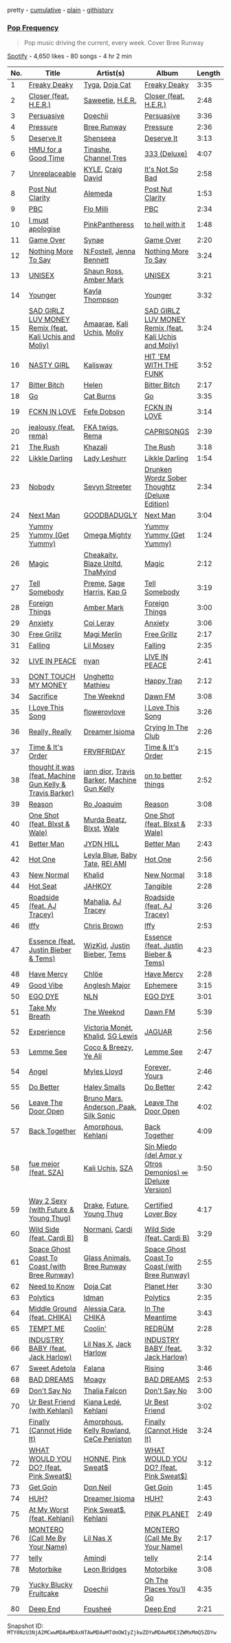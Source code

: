 pretty - [cumulative](/playlists/cumulative/37i9dQZF1DX1UnoGuyf388.md) - [plain](/playlists/plain/37i9dQZF1DX1UnoGuyf388) - [githistory](https://github.githistory.xyz/mackorone/spotify-playlist-archive/blob/main/playlists/plain/37i9dQZF1DX1UnoGuyf388)

### [Pop Frequency](https://open.spotify.com/playlist/37i9dQZF1DX1UnoGuyf388)

> Pop music driving the current, every week\. Cover Bree Runway

[Spotify](https://open.spotify.com/user/spotify) - 4,650 likes - 80 songs - 4 hr 2 min

| No. | Title | Artist(s) | Album | Length |
|---|---|---|---|---|
| 1 | [Freaky Deaky](https://open.spotify.com/track/3vySEUpD0tc801F2WZDLYw) | [Tyga](https://open.spotify.com/artist/5LHRHt1k9lMyONurDHEdrp), [Doja Cat](https://open.spotify.com/artist/5cj0lLjcoR7YOSnhnX0Po5) | [Freaky Deaky](https://open.spotify.com/album/05oVghsqITa33yHnbW7uPz) | 3:35 |
| 2 | [Closer \(feat\. H.E.R.\)](https://open.spotify.com/track/1j4hUdpOJd5qIXN3LJeHjj) | [Saweetie](https://open.spotify.com/artist/6cK3NBO6uP7hh0oyuVELFl), [H.E.R.](https://open.spotify.com/artist/3Y7RZ31TRPVadSFVy1o8os) | [Closer \(feat\. H.E.R.\)](https://open.spotify.com/album/3nQQifh95U988ME5zJMSyi) | 2:48 |
| 3 | [Persuasive](https://open.spotify.com/track/5MA0iU2dyAFwWUzfyrk2di) | [Doechii](https://open.spotify.com/artist/4E2rKHVDssGJm2SCDOMMJB) | [Persuasive](https://open.spotify.com/album/3WTIoQzJzDyR8Oc0qiWayx) | 3:36 |
| 4 | [Pressure](https://open.spotify.com/track/0MOFpFNTB8immc0cXindTo) | [Bree Runway](https://open.spotify.com/artist/58hqTaCiqGrMsNmmm3qL7w) | [Pressure](https://open.spotify.com/album/6wQtQ94jJW3yq35mQSBPzU) | 2:36 |
| 5 | [Deserve It](https://open.spotify.com/track/0rLfMI04PHRfoaGLcCh816) | [Shenseea](https://open.spotify.com/artist/1OFOShsIbhy1l5x73yuVyB) | [Deserve It](https://open.spotify.com/album/3nWY1AeTNK5WvAhVcQYvSO) | 3:13 |
| 6 | [HMU for a Good Time](https://open.spotify.com/track/2Kb5Sy93AE70esO90eJgdQ) | [Tinashe](https://open.spotify.com/artist/0NIIxcxNHmOoyBx03SfTCD), [Channel Tres](https://open.spotify.com/artist/4cUkGQyhLFqKHBtL58HYVp) | [333 \(Deluxe\)](https://open.spotify.com/album/1mxG8YY9wY5Q3mLcDs2khW) | 4:07 |
| 7 | [Unreplaceable](https://open.spotify.com/track/0PiBkWGuBSzZRYLvQaS3Qe) | [KYLE](https://open.spotify.com/artist/4qBgvVog0wzW75IQ48mU7v), [Craig David](https://open.spotify.com/artist/2JyWXPbkqI5ZJa3gwqVa0c) | [It's Not So Bad](https://open.spotify.com/album/7CiDYc1gQ1In1cfhkX11I9) | 2:58 |
| 8 | [Post Nut Clarity](https://open.spotify.com/track/0J0VOMFRsLrxd04uOIYxac) | [Alemeda](https://open.spotify.com/artist/33Se8kMYeTPkeeM2LnsPF8) | [Post Nut Clarity](https://open.spotify.com/album/5E4FRTJyliNAWkPX84mA5f) | 1:53 |
| 9 | [PBC](https://open.spotify.com/track/4DDiIZDlRldzWuCp47TIhU) | [Flo Milli](https://open.spotify.com/artist/08PvCOlef4xdOr20jFSTPd) | [PBC](https://open.spotify.com/album/06IJHrNnxOYwvOjT3RBl0i) | 2:34 |
| 10 | [I must apologise](https://open.spotify.com/track/2rrq3SGYxk90xLx5fMmPhZ) | [PinkPantheress](https://open.spotify.com/artist/78rUTD7y6Cy67W1RVzYs7t) | [to hell with it](https://open.spotify.com/album/65YAjLCn7Jp33nJpOxIPMe) | 1:48 |
| 11 | [Game Over](https://open.spotify.com/track/1dZW33lY36vkumMm5F5RrD) | [Synae](https://open.spotify.com/artist/3Q2nENhSwAYt3rP6LZUoIq) | [Game Over](https://open.spotify.com/album/40xnM71tlIZ299GruGToGD) | 2:20 |
| 12 | [Nothing More To Say](https://open.spotify.com/track/6AZeqOMQc0S7gpnmPJ34ao) | [N:Fostell](https://open.spotify.com/artist/4ligbK5FWMxDPjFrC6x47g), [Jenna Bennett](https://open.spotify.com/artist/01F4laId5DDuQ2UdV9ihcC) | [Nothing More To Say](https://open.spotify.com/album/4juVV3OmMLrOF4fe3gniQ0) | 3:24 |
| 13 | [UNISEX](https://open.spotify.com/track/6unfDLI4fzIi7ZRnfi9MPV) | [Shaun Ross](https://open.spotify.com/artist/6GaWtlUT3oavD9SEzhZrA1), [Amber Mark](https://open.spotify.com/artist/0tbeZu9lv8YEKSQ9tZSslu) | [UNISEX](https://open.spotify.com/album/5aQXodVYExSQZ0freoxsRG) | 3:21 |
| 14 | [Younger](https://open.spotify.com/track/3YF3WkYkHyiEk8sqhyE2VQ) | [Kayla Thompson](https://open.spotify.com/artist/0Sflq5MAqI4tTFfqIOpar3) | [Younger](https://open.spotify.com/album/592eABOwz4EtzLKV0KgUKF) | 3:32 |
| 15 | [SAD GIRLZ LUV MONEY Remix \(feat\. Kali Uchis and Moliy\)](https://open.spotify.com/track/09gysnJpfQ3ublBmJDfcEC) | [Amaarae](https://open.spotify.com/artist/21UPYSRWFKwtqvSAnFnSvS), [Kali Uchis](https://open.spotify.com/artist/1U1el3k54VvEUzo3ybLPlM), [Moliy](https://open.spotify.com/artist/2hVWBpjLW4Q7fboYz2pVYK) | [SAD GIRLZ LUV MONEY Remix \(feat\. Kali Uchis and Moliy\)](https://open.spotify.com/album/4q4rHdKxyCzxuQrPcdjPyC) | 3:24 |
| 16 | [NASTY GIRL](https://open.spotify.com/track/6vxRwGCB5W01PzdEc8eyM4) | [Kalisway](https://open.spotify.com/artist/36w05i5hz4ktQ9sWnmKgtK) | [HIT 'EM WITH THE FUNK](https://open.spotify.com/album/4wcUsSOAYh7RPG7aRNWfem) | 3:52 |
| 17 | [Bitter Bitch](https://open.spotify.com/track/6SN58S8GAqUhl5SXcxmpiY) | [Helen](https://open.spotify.com/artist/0dKF6Q9Wz7Y3PKSNyaFpkM) | [Bitter Bitch](https://open.spotify.com/album/6Si3G23umj6SBMFGiUbTTm) | 2:17 |
| 18 | [Go](https://open.spotify.com/track/4VtRHZ4tBDHaWltVAytlLY) | [Cat Burns](https://open.spotify.com/artist/6WFDpw4u23uSpon4BHvFRn) | [Go](https://open.spotify.com/album/7KfrkeW0bJx9w3Wak4PGX2) | 3:35 |
| 19 | [FCKN IN LOVE](https://open.spotify.com/track/2UN1L1asI3uKQCijznnz8Z) | [Fefe Dobson](https://open.spotify.com/artist/0mzTssRDPIQVH5wSNzOdFZ) | [FCKN IN LOVE](https://open.spotify.com/album/6E9vd6KQ1xdRmiwx7YmGO9) | 3:14 |
| 20 | [jealousy \(feat\. rema\)](https://open.spotify.com/track/66fCNfMdIKsXOnSphorrwg) | [FKA twigs](https://open.spotify.com/artist/6nB0iY1cjSY1KyhYyuIIKH), [Rema](https://open.spotify.com/artist/46pWGuE3dSwY3bMMXGBvVS) | [CAPRISONGS](https://open.spotify.com/album/3G77BQuJy3jahjdkKQNNNM) | 2:39 |
| 21 | [The Rush](https://open.spotify.com/track/3sBpAPxT5vYbj0haQEr5lA) | [Khazali](https://open.spotify.com/artist/4YrYwip7DToQ8tj6r7ZFVd) | [The Rush](https://open.spotify.com/album/4zXVhFAp2JpAv4iUOfEugv) | 3:18 |
| 22 | [Likkle Darling](https://open.spotify.com/track/4xf7vkvAhEmKXheEhLcVAp) | [Lady Leshurr](https://open.spotify.com/artist/1Bk2KyFVMN5PeyVyDIiLqF) | [Likkle Darling](https://open.spotify.com/album/5aUIjtLeBvjJkaGt86K0C9) | 1:54 |
| 23 | [Nobody](https://open.spotify.com/track/4wggHEIX8cZxWy3ktLdj5m) | [Sevyn Streeter](https://open.spotify.com/artist/6If57j6e3TXXk0HiLcIZca) | [Drunken Wordz Sober Thoughtz \(Deluxe Edition\)](https://open.spotify.com/album/4ue2Bx2IiCQ7LoQQJ2gmaM) | 2:34 |
| 24 | [Next Man](https://open.spotify.com/track/1bZGBaMyZg7GBPlrHYIf5r) | [GOODBADUGLY](https://open.spotify.com/artist/1lhpezG9iqq6YgLFcKlIA9) | [Next Man](https://open.spotify.com/album/5ogrytJDkmemHwG7cYMJ19) | 3:04 |
| 25 | [Yummy Yummy \(Get Yummy\)](https://open.spotify.com/track/1SZ1TubSGxGXqA4uNzyNTW) | [Omega Mighty](https://open.spotify.com/artist/4FCtfElPwKglbb2vOJhf6r) | [Yummy Yummy \(Get Yummy\)](https://open.spotify.com/album/4bvq5s0WRgcEshUotY62WK) | 1:24 |
| 26 | [Magic](https://open.spotify.com/track/0NXMaUbxBS5D46rbJbIxBu) | [Cheakaity](https://open.spotify.com/artist/6OTLobTSZvTX3ADbYXqfyP), [Blaze Unltd](https://open.spotify.com/artist/334DCv4xmqT6FocLsfALzL), [ThaMyind](https://open.spotify.com/artist/2yOsQTZa1ENCSSNAAINKb0) | [Magic](https://open.spotify.com/album/2hNESHa898AyGbkKMYbvRI) | 2:12 |
| 27 | [Tell Somebody](https://open.spotify.com/track/1ClHCOX8C1aB9RNtXJrQKO) | [Preme](https://open.spotify.com/artist/0bdJZl7TDeiymDYzMJnVh2), [Sage Harris](https://open.spotify.com/artist/0oIjVtSreeU9ldQZFdQZn2), [Kap G](https://open.spotify.com/artist/6JvU33PZ8MtZyeFTESr09O) | [Tell Somebody](https://open.spotify.com/album/4bdbkfQjyuRdCsWR3UAj9C) | 3:19 |
| 28 | [Foreign Things](https://open.spotify.com/track/4Cz1StHxD06CZzr8NxvYfw) | [Amber Mark](https://open.spotify.com/artist/0tbeZu9lv8YEKSQ9tZSslu) | [Foreign Things](https://open.spotify.com/album/4zQOj5cdClQaheWhdajDxp) | 3:00 |
| 29 | [Anxiety](https://open.spotify.com/track/7ewmy2XLAnCAwUsYw4MiUl) | [Coi Leray](https://open.spotify.com/artist/6AMd49uBDJfhf30Ak2QR5s) | [Anxiety](https://open.spotify.com/album/0qpJG5o7TzjB6x5kfKMLa7) | 3:06 |
| 30 | [Free Grillz](https://open.spotify.com/track/60YGUQOa2e5BwtDgfltZvQ) | [Magi Merlin](https://open.spotify.com/artist/6uOvQgcFOmdzhunx7n83J2) | [Free Grillz](https://open.spotify.com/album/4Lagndmtb3CdC01wU12E1k) | 2:17 |
| 31 | [Falling](https://open.spotify.com/track/0WbeKItEoJIPlo8GkzlHCw) | [Lil Mosey](https://open.spotify.com/artist/5zctI4wO9XSKS8XwcnqEHk) | [Falling](https://open.spotify.com/album/44hLQThkyttusgoILcncyl) | 2:35 |
| 32 | [LIVE IN PEACE](https://open.spotify.com/track/5akqedZnI6PLnLaPx7XpRc) | [nyan](https://open.spotify.com/artist/7G7jG8dvAGtnvRlLNvssfr) | [LIVE IN PEACE](https://open.spotify.com/album/2i7Fy1BWP7ChblX0lSCpQf) | 2:41 |
| 33 | [DONT TOUCH MY MONEY](https://open.spotify.com/track/2F6AKAUokqFmRCfZxXZuYH) | [Unghetto Mathieu](https://open.spotify.com/artist/2crfTbTl8cTxLFidTcd2Tg) | [Happy Trap](https://open.spotify.com/album/6vUvRaGRXMpZTU1ZFTsTUf) | 2:12 |
| 34 | [Sacrifice](https://open.spotify.com/track/1nH2PkJL1XoUq8oE6tBZoU) | [The Weeknd](https://open.spotify.com/artist/1Xyo4u8uXC1ZmMpatF05PJ) | [Dawn FM](https://open.spotify.com/album/2nLOHgzXzwFEpl62zAgCEC) | 3:08 |
| 35 | [I Love This Song](https://open.spotify.com/track/2VKbUViTadYv4fH8JRPHDc) | [flowerovlove](https://open.spotify.com/artist/1JspXUvEv3D9ddMeLNqYWj) | [I Love This Song](https://open.spotify.com/album/4I5XWDLmyLUaNsJFulMhh7) | 3:26 |
| 36 | [Really, Really](https://open.spotify.com/track/4vvdcQqgTUbKOdp7j4s3pg) | [Dreamer Isioma](https://open.spotify.com/artist/6u6AbTVrbabv27DLcSrF8i) | [Crying In The Club](https://open.spotify.com/album/1H40oY3rVCgsN1vt0ytdLp) | 2:26 |
| 37 | [Time & It's Order](https://open.spotify.com/track/6SCl4VK0Dq3jFe7U8D9k7D) | [FRVRFRIDAY](https://open.spotify.com/artist/2jwmP4TgzTGqjCfcXMDayW) | [Time & It's Order](https://open.spotify.com/album/5k0XSTYg5WgESO7PolSjkV) | 2:15 |
| 38 | [thought it was \(feat\. Machine Gun Kelly & Travis Barker\)](https://open.spotify.com/track/2MAizO4FEzoB7BzFCdshkE) | [iann dior](https://open.spotify.com/artist/6ASri4ePR7RlsvIQgWPJpS), [Travis Barker](https://open.spotify.com/artist/4exLIFE8sISLr28sqG1qNX), [Machine Gun Kelly](https://open.spotify.com/artist/6TIYQ3jFPwQSRmorSezPxX) | [on to better things](https://open.spotify.com/album/0sb3OPjnOZEgWrAhwSyGJc) | 2:52 |
| 39 | [Reason](https://open.spotify.com/track/1d2h4OAWkccvBIqg4srYC3) | [Ro Joaquim](https://open.spotify.com/artist/0IQocR32Nu6gtkWFgPpXWP) | [Reason](https://open.spotify.com/album/5LI59JhpAWPJjf8p0sDyuA) | 3:08 |
| 40 | [One Shot \(feat\. Blxst & Wale\)](https://open.spotify.com/track/79zOijd7A1FGKKGBQMqBKl) | [Murda Beatz](https://open.spotify.com/artist/3CbYyyd8wH3RT6t0jwpdzC), [Blxst](https://open.spotify.com/artist/4qXC0i02bSFstECuXP2ZpL), [Wale](https://open.spotify.com/artist/67nwj3Y5sZQLl72VNUHEYE) | [One Shot \(feat\. Blxst & Wale\)](https://open.spotify.com/album/7yju2b3OW2jPbuLZo3rHjy) | 2:33 |
| 41 | [Better Man](https://open.spotify.com/track/2CZjjlYWasiqbCOors8pAC) | [JYDN HILL](https://open.spotify.com/artist/0kGGkgl2qYgVzrMKw2KjY2) | [Better Man](https://open.spotify.com/album/6y78B6grK5x7soppUlOwcX) | 2:43 |
| 42 | [Hot One](https://open.spotify.com/track/7fKF8XH5PkhbRcYC6h3AEL) | [Leyla Blue](https://open.spotify.com/artist/6HpIVA13SPof8sYuXRUfxj), [Baby Tate](https://open.spotify.com/artist/3IJ21966TwNZI24MwZHMu4), [REI AMI](https://open.spotify.com/artist/6U1dV7aL68N7Gb0Naq34V5) | [Hot One](https://open.spotify.com/album/0eLCiZEois6hUbUao44vi9) | 2:56 |
| 43 | [New Normal](https://open.spotify.com/track/2CIYemjFXdmCWpJnfbtrD6) | [Khalid](https://open.spotify.com/artist/6LuN9FCkKOj5PcnpouEgny) | [New Normal](https://open.spotify.com/album/3icfuNPdPHFm1FS8WdBvRk) | 3:18 |
| 44 | [Hot Seat](https://open.spotify.com/track/5xukBu3xjGka7Q8bgj6nmE) | [JAHKOY](https://open.spotify.com/artist/1c5SlzViAqsaB0kXygfSjh) | [Tangible](https://open.spotify.com/album/0fvGi7uj6n88ZBSTVvrgDH) | 2:28 |
| 45 | [Roadside \(feat\. AJ Tracey\)](https://open.spotify.com/track/3ARhN1R7vBVTEtN7ldAZvn) | [Mahalia](https://open.spotify.com/artist/16rCzZOMQX7P8Kmn5YKexI), [AJ Tracey](https://open.spotify.com/artist/4Xi6LSfFqv26XgP9NKN26U) | [Roadside \(feat\. AJ Tracey\)](https://open.spotify.com/album/6VDecxKGHUwHtGv8kKj3lm) | 3:26 |
| 46 | [Iffy](https://open.spotify.com/track/3kfqYE0jGONOrkVpkPPOd5) | [Chris Brown](https://open.spotify.com/artist/7bXgB6jMjp9ATFy66eO08Z) | [Iffy](https://open.spotify.com/album/0XBvpjHN9Ljrta2iJWw3KR) | 2:53 |
| 47 | [Essence \(feat\. Justin Bieber & Tems\)](https://open.spotify.com/track/1mSdbey7RstGLY2udgXv74) | [WizKid](https://open.spotify.com/artist/3tVQdUvClmAT7URs9V3rsp), [Justin Bieber](https://open.spotify.com/artist/1uNFoZAHBGtllmzznpCI3s), [Tems](https://open.spotify.com/artist/687cZJR45JO7jhk1LHIbgq) | [Essence \(feat\. Justin Bieber & Tems\)](https://open.spotify.com/album/0Rn8NAh8NnoaCOt8r8Tc3e) | 4:23 |
| 48 | [Have Mercy](https://open.spotify.com/track/5SixeLvPsYpk7qq9lo5xYg) | [Chlöe](https://open.spotify.com/artist/1FtBEIWAwvw5ymBen5GICR) | [Have Mercy](https://open.spotify.com/album/4N8qhDeqx8AHoEhMnYEC2Y) | 2:28 |
| 49 | [Good Vibe](https://open.spotify.com/track/4MYXbphr2Scdue1gPacgWz) | [Anglesh Major](https://open.spotify.com/artist/694TqKBJmHyxenLH517cwZ) | [Ephemere](https://open.spotify.com/album/1CYqUHOrM4xOlysWVtqqRl) | 3:15 |
| 50 | [EGO DYE](https://open.spotify.com/track/1iw4Chi31B4zwIYqDbEqJB) | [NLN](https://open.spotify.com/artist/62n4U1X9Uk7DF9jQkAaBrW) | [EGO DYE](https://open.spotify.com/album/4ZnK1fDS9dKE2FwWi39mcG) | 3:01 |
| 51 | [Take My Breath](https://open.spotify.com/track/2vgUijXOTRMnWXDtvgMp2b) | [The Weeknd](https://open.spotify.com/artist/1Xyo4u8uXC1ZmMpatF05PJ) | [Dawn FM](https://open.spotify.com/album/2nLOHgzXzwFEpl62zAgCEC) | 5:39 |
| 52 | [Experience](https://open.spotify.com/track/2oap3QptGISyIvwKpnJJId) | [Victoria Monét](https://open.spotify.com/artist/63XBtGSEZINSyXylZxEUbv), [Khalid](https://open.spotify.com/artist/6LuN9FCkKOj5PcnpouEgny), [SG Lewis](https://open.spotify.com/artist/0GG2cWaonE4JPrjcCCQ1EG) | [JAGUAR](https://open.spotify.com/album/6aW67R0sshdUwtbJEG2uQR) | 2:56 |
| 53 | [Lemme See](https://open.spotify.com/track/1u4pvznoU57shxIRC1SCzE) | [Coco & Breezy](https://open.spotify.com/artist/0Adbm5kzcPUxFybf9fhjgG), [Ye Ali](https://open.spotify.com/artist/0Maq4Nk8ZM6keGZjTCXGIH) | [Lemme See](https://open.spotify.com/album/6F0OblQzVwDqeezGmVtukA) | 2:47 |
| 54 | [Angel](https://open.spotify.com/track/32v7Lr04s6kDM7g9NEMVO7) | [Myles Lloyd](https://open.spotify.com/artist/3OgXv5i2hFt93vxZ8iVLcc) | [Forever, Yours](https://open.spotify.com/album/1C0W8PjTLe9ouWkkzeNbMG) | 2:46 |
| 55 | [Do Better](https://open.spotify.com/track/0exKvNvCeofzXEVlPIebaN) | [Haley Smalls](https://open.spotify.com/artist/5uTsMjH1CdE81ncmOnE4WY) | [Do Better](https://open.spotify.com/album/05FP2EnloDbiVO8nQBrf90) | 2:42 |
| 56 | [Leave The Door Open](https://open.spotify.com/track/7MAibcTli4IisCtbHKrGMh) | [Bruno Mars](https://open.spotify.com/artist/0du5cEVh5yTK9QJze8zA0C), [Anderson .Paak](https://open.spotify.com/artist/3jK9MiCrA42lLAdMGUZpwa), [Silk Sonic](https://open.spotify.com/artist/6PvvGcCY2XtUcSRld1Wilr) | [Leave The Door Open](https://open.spotify.com/album/7dfPqXck6BB9wpThrVYBss) | 4:02 |
| 57 | [Back Together](https://open.spotify.com/track/1KoXAHzunI8OY34GwmnIQV) | [Amorphous](https://open.spotify.com/artist/2mvAbMVwkxiZWJXjorKpdK), [Kehlani](https://open.spotify.com/artist/0cGUm45nv7Z6M6qdXYQGTX) | [Back Together](https://open.spotify.com/album/5aW4rl6oNbpoL0LwteyYNH) | 4:09 |
| 58 | [fue mejor \(feat\. SZA\)](https://open.spotify.com/track/4AIiCP2scA6jt6jAKfkvTX) | [Kali Uchis](https://open.spotify.com/artist/1U1el3k54VvEUzo3ybLPlM), [SZA](https://open.spotify.com/artist/7tYKF4w9nC0nq9CsPZTHyP) | [Sin Miedo \(del Amor y Otros Demonios\) ∞ \[Deluxe Version\]](https://open.spotify.com/album/64SrjXrYNfYvQcccFmYEHu) | 3:50 |
| 59 | [Way 2 Sexy \(with Future & Young Thug\)](https://open.spotify.com/track/0k1WUmIRnG3xU6fvvDVfRG) | [Drake](https://open.spotify.com/artist/3TVXtAsR1Inumwj472S9r4), [Future](https://open.spotify.com/artist/1RyvyyTE3xzB2ZywiAwp0i), [Young Thug](https://open.spotify.com/artist/50co4Is1HCEo8bhOyUWKpn) | [Certified Lover Boy](https://open.spotify.com/album/3SpBlxme9WbeQdI9kx7KAV) | 4:17 |
| 60 | [Wild Side \(feat\. Cardi B\)](https://open.spotify.com/track/4XkrlDVc8UQUvsyRsxvU0M) | [Normani](https://open.spotify.com/artist/2cWZOOzeOm4WmBJRnD5R7I), [Cardi B](https://open.spotify.com/artist/4kYSro6naA4h99UJvo89HB) | [Wild Side \(feat\. Cardi B\)](https://open.spotify.com/album/5RB5wkvts1gXIiDwRa8WQL) | 3:29 |
| 61 | [Space Ghost Coast To Coast \(with Bree Runway\)](https://open.spotify.com/track/4mjV2VrBj1vAOV8dFlXs7i) | [Glass Animals](https://open.spotify.com/artist/4yvcSjfu4PC0CYQyLy4wSq), [Bree Runway](https://open.spotify.com/artist/58hqTaCiqGrMsNmmm3qL7w) | [Space Ghost Coast To Coast \(with Bree Runway\)](https://open.spotify.com/album/4w5ziqDWymHVdTz2Hd3BRN) | 2:55 |
| 62 | [Need to Know](https://open.spotify.com/track/3Vi5XqYrmQgOYBajMWSvCi) | [Doja Cat](https://open.spotify.com/artist/5cj0lLjcoR7YOSnhnX0Po5) | [Planet Her](https://open.spotify.com/album/1nAQbHeOWTfQzbOoFrvndW) | 3:30 |
| 63 | [Polytics](https://open.spotify.com/track/29DpuCxcRK8igslbq7RSD4) | [Idman](https://open.spotify.com/artist/6N13mUTgkfYEUmW8R2GH0G) | [Polytics](https://open.spotify.com/album/3znffL5bZo1Fkjj5j2xKjj) | 2:35 |
| 64 | [Middle Ground \(feat\. CHIKA\)](https://open.spotify.com/track/5nGpC4ho50ESHj30ocN3sV) | [Alessia Cara](https://open.spotify.com/artist/2wUjUUtkb5lvLKcGKsKqsR), [CHIKA](https://open.spotify.com/artist/6UtYvUtXnmg5EtllDFlWp8) | [In The Meantime](https://open.spotify.com/album/5reEg9or7xqpXy6XLVIoTE) | 3:43 |
| 65 | [TEMPT ME](https://open.spotify.com/track/4hfVEWO5d5k2EsjZyLEUmC) | [Coolin'](https://open.spotify.com/artist/7rHTB0vouJ0cOlQcn5Y74U) | [REDRÜM](https://open.spotify.com/album/6OZfa3qYKpGQxi94t2aNPS) | 2:28 |
| 66 | [INDUSTRY BABY \(feat\. Jack Harlow\)](https://open.spotify.com/track/27NovPIUIRrOZoCHxABJwK) | [Lil Nas X](https://open.spotify.com/artist/7jVv8c5Fj3E9VhNjxT4snq), [Jack Harlow](https://open.spotify.com/artist/2LIk90788K0zvyj2JJVwkJ) | [INDUSTRY BABY \(feat\. Jack Harlow\)](https://open.spotify.com/album/622NFw5Yk0OReMJ2XWcXUh) | 3:32 |
| 67 | [Sweet Adetola](https://open.spotify.com/track/7hLyAxfA4obdEW8DXMsqpU) | [Falana](https://open.spotify.com/artist/1OzwSkNJ5OCaMAgdnBFguj) | [Rising](https://open.spotify.com/album/1HREWIDOSN2kOOq0FtPQVr) | 3:46 |
| 68 | [BAD DREAMS](https://open.spotify.com/track/664IXgxi3U5mY2fd0XXsZX) | [Moagy](https://open.spotify.com/artist/1E6nAe7JMX9xLxveM204Kk) | [BAD DREAMS](https://open.spotify.com/album/6cRpveOAjnUeu9CpfPLbCD) | 2:53 |
| 69 | [Don't Say No](https://open.spotify.com/track/3a9oWZ6mI5v3yGmcmVpcmu) | [Thalia Falcon](https://open.spotify.com/artist/7AsrMHlSAgnoCLSW723gYb) | [Don't Say No](https://open.spotify.com/album/3rliGA4cYKqMuzCKK819m2) | 3:00 |
| 70 | [Ur Best Friend \(with Kehlani\)](https://open.spotify.com/track/1gsYCXkisSnnjBb3qwYZoc) | [Kiana Ledé](https://open.spotify.com/artist/7jZMxhsB8djyIbYmoiJSTs), [Kehlani](https://open.spotify.com/artist/0cGUm45nv7Z6M6qdXYQGTX) | [Ur Best Friend](https://open.spotify.com/album/5vQaqB1ZfaOW6BSEGuQ8HC) | 3:02 |
| 71 | [Finally \(Cannot Hide It\)](https://open.spotify.com/track/24gGzXklm7S16b9rcYUpGm) | [Amorphous](https://open.spotify.com/artist/2mvAbMVwkxiZWJXjorKpdK), [Kelly Rowland](https://open.spotify.com/artist/3AuMNF8rQAKOzjYppFNAoB), [CeCe Peniston](https://open.spotify.com/artist/5UoVLCWzOKMIJ9iioof9OD) | [Finally \(Cannot Hide It\)](https://open.spotify.com/album/4W1lA9h8HeDNOLdDxupSHl) | 3:24 |
| 72 | [WHAT WOULD YOU DO? \(feat\. Pink Sweat$\)](https://open.spotify.com/track/63CGV6P4cEYZvUgvVhZWAl) | [HONNE](https://open.spotify.com/artist/0Vw76uk7P8yVtTClWyOhac), [Pink Sweat$](https://open.spotify.com/artist/1W7FNibLa0O0b572tB2w7t) | [WHAT WOULD YOU DO? \(feat\. Pink Sweat$\)](https://open.spotify.com/album/5QKRK4MEDqyjPmX4dErfTw) | 3:12 |
| 73 | [Get Goin](https://open.spotify.com/track/1xYHVSGHOTvNFkUhSQoeMx) | [Don Neil](https://open.spotify.com/artist/4F62Z5XYgNyredTNyLNpJq) | [Get Goin](https://open.spotify.com/album/4sAXX4tAIU5wlI5Vz1ezH9) | 1:45 |
| 74 | [HUH?](https://open.spotify.com/track/2hWOnCuZo2Js7o0UbDa8m4) | [Dreamer Isioma](https://open.spotify.com/artist/6u6AbTVrbabv27DLcSrF8i) | [HUH?](https://open.spotify.com/album/5deDzBsXuhqGnI4eT0z05t) | 2:43 |
| 75 | [At My Worst \(feat\. Kehlani\)](https://open.spotify.com/track/5OdNjYTpLjuDDPCBNWonRX) | [Pink Sweat$](https://open.spotify.com/artist/1W7FNibLa0O0b572tB2w7t), [Kehlani](https://open.spotify.com/artist/0cGUm45nv7Z6M6qdXYQGTX) | [PINK PLANET](https://open.spotify.com/album/74UvOvL6L4tZbYFtY759ZG) | 2:49 |
| 76 | [MONTERO \(Call Me By Your Name\)](https://open.spotify.com/track/3BZEcbdtXQSo7OrvKRJ6mb) | [Lil Nas X](https://open.spotify.com/artist/7jVv8c5Fj3E9VhNjxT4snq) | [MONTERO \(Call Me By Your Name\)](https://open.spotify.com/album/5iZytG7j5DDp9RlsmkGI97) | 2:17 |
| 77 | [telly](https://open.spotify.com/track/01YqF3Nhfu3nsiQnZONpqT) | [Amindi](https://open.spotify.com/artist/1xQIR56DxgWYZPUvOLRIua) | [telly](https://open.spotify.com/album/2ANxpNOc4tI3yi8baY5q8J) | 2:14 |
| 78 | [Motorbike](https://open.spotify.com/track/6W2trGwkUVR8mwGSH4Ftpf) | [Leon Bridges](https://open.spotify.com/artist/3qnGvpP8Yth1AqSBMqON5x) | [Motorbike](https://open.spotify.com/album/1E4NH1W98mv4PaD3tvf5B9) | 3:08 |
| 79 | [Yucky Blucky Fruitcake](https://open.spotify.com/track/1j3SdMJfeRJXycCp50boYE) | [Doechii](https://open.spotify.com/artist/4E2rKHVDssGJm2SCDOMMJB) | [Oh The Places You’ll Go](https://open.spotify.com/album/0VV963BfZvQmjzZ14ai7Gu) | 4:35 |
| 80 | [Deep End](https://open.spotify.com/track/6HlE9t71z9DjGi7KqSyEpA) | [Fousheé](https://open.spotify.com/artist/6trIghKwHRUyxwvm66HLHH) | [Deep End](https://open.spotify.com/album/2HICqd0ltMKNrkhfmWSuKy) | 2:21 |

Snapshot ID: `MTY0NzU3NjA2MCwwMDAwMDAxNTAwMDAwMTdmOWIyZjkwZDYwMDAwMDE3ZWMxMmQ5ZDYw`